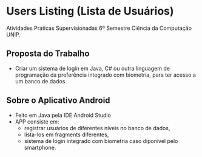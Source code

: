 # Users Listing (Lista de Usuários)
Atividades Praticas Supervisionadas 6º Semestre Ciência da Computação UNIP.

## Proposta do Trabalho
* Criar um sistema de login em Java, C# ou outra linguagem de programação da preferência integrado com biometria, para ter acesso a um banco de dados.

## Sobre o Aplicativo Android
* Feito em Java pela IDE Android Studio
* APP consiste em:
    * registrar usuários de diferentes níveis no banco de dados,
    * lista-los em fragments diferentes,
    * sistema de login integrado com biometria caso diponível pelo smartphone.